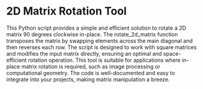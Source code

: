 # 2D Matrix Rotation Tool

This Python script provides a simple and efficient solution to rotate a 2D matrix 90 degrees clockwise in-place. The rotate_2d_matrix function transposes the matrix by swapping elements across the main diagonal and then reverses each row. The script is designed to work with square matrices and modifies the input matrix directly, ensuring an optimal and space-efficient rotation operation. This tool is suitable for applications where in-place matrix rotation is required, such as image processing or computational geometry. The code is well-documented and easy to integrate into your projects, making matrix manipulation a breeze.
